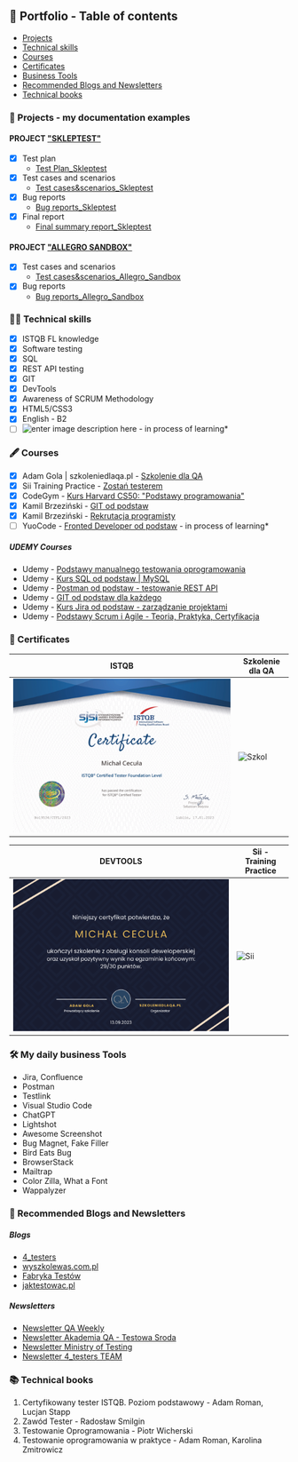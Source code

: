 ## 📗 Portfolio - Table of contents

* [Projects](#-projects---my-documentation-examples)
* [Technical skills](#-technical-skills)
* [Courses](#%EF%B8%8F-courses)
* [Certificates](#-certificates)
* [Business Tools](#%EF%B8%8F-my-daily-business-tools)
* [Recommended Blogs and Newsletters](#-recommended-blogs-and-newsletters)
* [Technical books](#-technical-books)

### 📑 Projects - my documentation examples
#### PROJECT ["SKLEPTEST"](https://skleptest.pl)

- [x] Test plan
  - [Test Plan_Skleptest](https://1drv.ms/b/s!AmJMYH0iAf18hVd9Xa1WiiQPE6oE?e=iMd8sa)
- [x] Test cases and scenarios
  - [Test cases&scenarios_Skleptest](https://1drv.ms/x/s!AmJMYH0iAf18hWM6QLactLqGdY8R?e=Du7VA0)
- [x] Bug reports
  - [Bug reports_Skleptest](https://1drv.ms/x/s!AmJMYH0iAf18hWDA_cYqbcmzlgYW?e=95Tcq8)
- [x] Final report
  - [Final summary report_Skleptest](https://1drv.ms/b/s!AmJMYH0iAf18hWSeb7E6gorLBE7g?e=sEcjdd)
  
#### PROJECT ["ALLEGRO SANDBOX"](https://allegro.pl.allegrosandbox.pl)

- [x] Test cases and scenarios
  - [Test cases&scenarios_Allegro_Sandbox](https://1drv.ms/x/s!AmJMYH0iAf18hWlPDkkFBiK4aXnI?e=CKOGCT)
- [x] Bug reports
  - [Bug reports_Allegro_Sandbox](https://1drv.ms/x/s!AmJMYH0iAf18hWjYXJaif-Oi0-Rk?e=BxAXfi)

### 👨‍💻 Technical skills

- [x] ISTQB FL knowledge
- [x] Software testing
- [x] SQL
- [x] REST API testing
- [x] GIT
- [x] DevTools
- [x] Awareness of SCRUM Methodology
- [x] HTML5/CSS3
- [x] English - B2
- [ ] ![enter image description here](https://img.shields.io/badge/Python-3776AB.svg?style=for-the-badge&logo=Python&logoColor=white) - in process of learning*

### 🖋️ Courses

- [x] Adam Gola | szkoleniedlaqa.pl - [Szkolenie dla QA](https://szkoleniedlaqa.pl/szkolenie/)
- [x] Sii Training Practice - [Zostań testerem](https://sii.pl/szkolenia/oferta/zostan-testerem/)
- [x] CodeGym - [Kurs Harvard CS50: "Podstawy programowania"](https://www.youtube.com/watch?v=WOvhPzWRUAY&list=PLrMB7p7ri2mZrwILyBTNAs1YaDyieN8PR&ab_channel=CodeGym)
- [x] Kamil Brzeziński - [GIT od podstaw](https://www.programujodpodstaw.pl/kursy/git-od-podstaw/)
- [x] Kamil Brzeziński - [Rekrutacja programisty](https://www.programujodpodstaw.pl/kursy/rekrutacja-programisty/)
- [ ] YuoCode - [Fronted Developer od podstaw](https://youcode.pl/zostawiam-maila/) - in process of learning*
##### UDEMY Courses
- Udemy - [Podstawy manualnego testowania oprogramowania](https://www.udemy.com/course/kurs-testowania-oprogramowania/)
- Udemy - [Kurs SQL od podstaw | MySQL](https://www.udemy.com/course/kurs-sql-od-podstaw/)
- Udemy - [Postman od podstaw - testowanie REST API](https://www.udemy.com/course/postman-od-podstaw-testowanie-rest-api/)
- Udemy - [GIT od podstaw dla każdego](https://www.udemy.com/course/git-od-podstaw-dla-kazdego/)
- Udemy - [Kurs Jira od podstaw - zarządzanie projektami](https://www.udemy.com/course/kurs-jira-od-podstaw-zarzadzanie-projektami/)
- Udemy - [Podstawy Scrum i Agile - Teoria, Praktyka, Certyfikacja](https://www.udemy.com/course/scrum-podstawy-teoretyczne-praktyczne-certyfikacja/)

### 🥇 Certificates

| ISTQB   |  Szkolenie dla QA |
| --- | --- |
|![Cert](./img/19536_CTFL_2023_EN_Michal_Cecula.png) | ![Szkol](./img/Certyfikat_Szkolenie_Główne.png) |

| DEVTOOLS | Sii - Training Practice |
| --- | --- |
|![Dev](./img/DevTools_Certyfikat.png) | ![Sii](./img/Zaświadczenie_Michał_Cecuła.png) |

### 🛠️ My daily business Tools

- Jira, Confluence
- Postman
- Testlink
- Visual Studio Code
- ChatGPT
- Lightshot
- Awesome Screenshot
- Bug Magnet, Fake Filler
- Bird Eats Bug
- BrowserStack
- Mailtrap
- Color Zilla, What a Font
- Wappalyzer

### 💭 Recommended Blogs and Newsletters

##### Blogs
- [4_testers](https://www.4testers.pl/)
- [wyszkolewas.com.pl](https://www.wyszkolewas.com.pl/)
- [Fabryka Testów](https://fabrykatestow.pl/ciekawostki/)
- [jaktestowac.pl](https://jaktestowac.pl/)
##### Newsletters
- [Newsletter QA Weekly](https://szkoleniedlaqa.pl/newsletter/)
- [Newsletter Akademia QA - Testowa Sroda](https://subscribepage.com/l4q9k4)
- [Newsletter Ministry of Testing](https://www.ministryoftesting.com)
- [Newsletter 4_testers TEAM](https://www.4testers.pl/)

### 📚 Technical books

1. Certyfikowany tester ISTQB. Poziom podstawowy - Adam Roman, Lucjan Stapp
2. Zawód Tester - Radosław Smilgin
3. Testowanie Oprogramowania - Piotr Wicherski
4. Testowanie oprogramowania w praktyce - Adam Roman, Karolina Zmitrowicz
